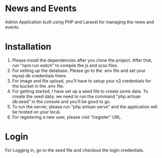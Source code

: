 # News and Events
Admin Application built using PHP and Laravel for managing the news and events.

# Installation

1. Please install the dependencies after you clone the project. After that, run "npm run watch”  to compile the js and scss files. 
2. For setting up the database. Please go to the .env file and set your mysql db credentials there.
3. For image and file upload, you’ll have to setup your s3 credentials for the bucket in the .env file. 
4. For getting started, I have set up a seed file to create some data. To create the seed data, we need to run the command "php artisan db:seed” in the console and you’ll be good to go.
5. To run the server, please run "php artisan serve” and the application will be hosted on your local.
6. For registering a new user, please visit “/register” URL.

# Login
For Logging in, go to the seed file and checkout the login credentials. 
